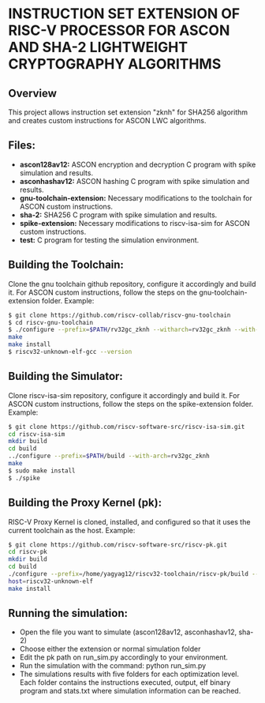# INSTRUCTION SET EXTENSION OF RISC-V PROCESSOR FOR ASCON AND SHA-2 LIGHTWEIGHT CRYPTOGRAPHY ALGORITHMS

## Overview
This project allows instruction set extension "zknh" for SHA256 algorithm and creates custom instructions for ASCON LWC algorithms. 

## Files:
- **ascon128av12:** ASCON encryption and decryption C program with spike simulation and results.
- **asconhashav12:** ASCON hashing C program with spike simulation and results.
- **gnu-toolchain-extension:** Necessary modifications to the toolchain for ASCON custom instructions.
- **sha-2:** SHA256 C program with spike simulation and results.
- **spike-extension:** Necessary modifications to riscv-isa-sim for ASCON custom instructions.
- **test:** C program for testing the simulation environment.

## Building the Toolchain:
Clone the gnu toolchain github repository, configure it accordingly and build it. For ASCON custom instructions, follow the steps on the gnu-toolchain-extension folder. Example:

```bash
$ git clone https://github.com/riscv-collab/riscv-gnu-toolchain
$ cd riscv-gnu-toolchain
$ ./configure --prefix=$PATH/rv32gc_zknh --witharch=rv32gc_zknh --with-abi=ilp32
make
make install
$ riscv32-unknown-elf-gcc --version
```

## Building the Simulator:
Clone riscv-isa-sim repository, configure it accordingly and build it. For ASCON custom instructions, follow the steps on the spike-extension folder. Example:

```bash
$ git clone https://github.com/riscv-software-src/riscv-isa-sim.git
cd riscv-isa-sim
mkdir build
cd build
../configure --prefix=$PATH/build --with-arch=rv32gc_zknh
make
$ sudo make install
$ ./spike
```

## Building the Proxy Kernel (pk):
RISC-V Proxy Kernel is cloned, installed, and configured so that it uses the current toolchain
as the host. Example:

```bash
$ git clone https://github.com/riscv-software-src/riscv-pk.git
cd riscv-pk
mkdir build
cd build
./configure --prefix=/home/yagyag12/riscv32-toolchain/riscv-pk/build --
host=riscv32-unknown-elf
make install
```

## Running the simulation:
- Open the file you want to simulate (ascon128av12, asconhashav12, sha-2)
- Choose either the extension or normal simulation folder
- Edit the pk path on run_sim.py accordingly to your environment.
- Run the simulation with the command:
 python run_sim.py
- The simulations results with five folders for each optimization level. Each folder contains the instructions executed, output, elf binary program and stats.txt where simulation information can be reached.
 
